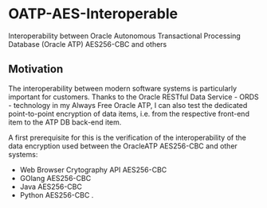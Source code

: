 # OATP-AES-Interoperable
Interoperability between Oracle Autonomous Transactional Processing Database (Oracle ATP) AES256-CBC and others

## Motivation

The interoperability between modern software systems is particularly important for customers. 
Thanks to the Oracle RESTful Data Service - ORDS - technology in my Always Free Oracle ATP, I can also test the dedicated point-to-point encryption of data items, i.e. from the respective front-end item to the ATP DB back-end item.

A first prerequisite for this is the verification of the interoperability of the data encryption used between the OracleATP AES256-CBC and other systems:

- Web Browser Crytography API AES256-CBC
- GOlang AES256-CBC
- Java AES256-CBC
- Python AES256-CBC .


